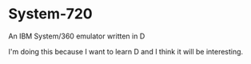 # System-720
An IBM System/360 emulator written in D

I'm doing this because I want to learn D and I think it will be interesting.
